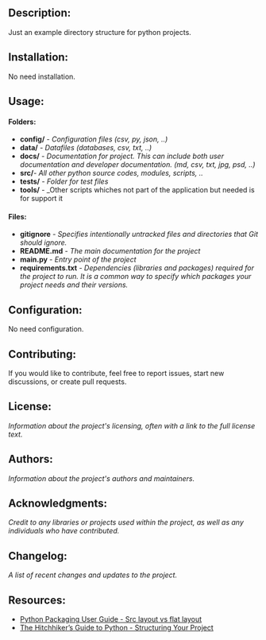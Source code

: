 ## Description:

Just an example directory structure for python projects.

## Installation:
No need installation.

## Usage:

#### Folders:
- **config/** - _Configuration files (csv, py, json, ..)_ 
- **data/** - _Datafiles (databases, csv, txt, ..)_
- **docs/** - _Documentation for project. This can include both user documentation and developer documentation.
(md, csv, txt, jpg, psd, ..)_
- **src/**- _All other python source codes, modules, scripts, .._
- **tests/** - _Folder for test files_
- **tools/** - _Other scripts whiches not part of the application but needed is for support it
#### Files:
- **gitignore** - _Specifies intentionally untracked files and directories that Git should ignore._
- **README.md** - _The main documentation for the project_
- **main.py** - _Entry point of the project_
- **requirements.txt** - _Dependencies (libraries and packages) required for the project to run. It is a common 
way to specify which packages your project needs and their versions._

## Configuration:

No need configuration.

## Contributing:

If you would like to contribute, feel free to report issues, start new discussions, or create pull requests.

## License:

_Information about the project's licensing, often with a link to the full license text._

## Authors:

_Information about the project's authors and maintainers._

## Acknowledgments:

_Credit to any libraries or projects used within the project, as well as any individuals who have contributed._

## Changelog:

_A list of recent changes and updates to the project._

## Resources:

- [Python Packaging User Guide - Src layout vs flat layout](https://packaging.python.org/en/latest/discussions/src-layout-vs-flat-layout/)
- [The Hitchhiker’s Guide to Python - Structuring Your Project](https://docs.python-guide.org/writing/structure/)
